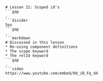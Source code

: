 ```mainHeading
# Lesson 21: Scoped id's
```gap
.
```divider
5px
```gap
.
```markdown
# Discussed in this lesson
* Re-using component definitions
* The scope keyword
* The relId keyword
```gap
.
```video
https://www.youtube.com/embed/0d_iB_Fq_d4